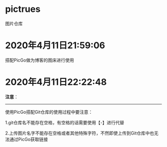 # pictrues
图片仓库

# 2020年4月11日21:59:06

搭配PicGo做为博客的图床进行使用



# 2020年4月11日22:22:48

**注意**：

----

使用PicGo搭配Git仓库的使用过程中要注意：

1.git仓库名不能存在空格，有空格的话需要使用【-】进行代替

2.上传图片名字不能存在空格或者其他特殊字符，不然即使上传到Git仓库中也无法通过PicGo获取链接

